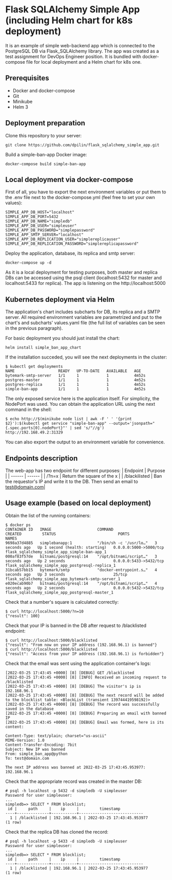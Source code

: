 # Flask SQLAlchemy Simple App (including Helm chart for k8s deployment)

It is an example of simple web-backend app which is connected to the PostgreSQL DB via Flask_SQLAlchemy library. The app was created as a test assignment for DevOps Engineer position.
It is bundled with docker-compose file for local deployment and a Helm chart for k8s one.

## Prerequisites 

- Docker and docker-compose
- Git
- Minikube
- Helm 3

## Deployment preparation

Clone this repository to your server:
```
git clone https://github.com/dpilin/flask_sqlalchemy_simple_app.git
```

Build a simple-ban-app Docker image:
```
docker-compose build simple-ban-app
```

## Local deployment via docker-compose

First of all, you have to export the next environment variables or put them to the .env file next to the docker-compose.yml (feel free to set your own values):
```
SIMPLE_APP_DB_HOST="localhost"
SIMPLE_APP_DB_PORT=5432
SIMPLE_APP_DB_NAME="simpledb"
SIMPLE_APP_DB_USER="simpleuser"
SIMPLE_APP_DB_PASSWORD="simplepassword"
SIMPLE_APP_SMTP_SERVER="localhost"
SIMPLE_APP_DB_REPLICATION_USER="simplereplicauser"
SIMPLE_APP_DB_REPLICATION_PASSWORD="simplereplicapassword"
```

Deploy the application, database, its replica and smtp server:
```
docker-compose up -d
```

As it is a local deployment for testing purposes, both master and replica DBs can be accessed using the psql client (localhost:5432 for master and localhost:5433 for replica). The app is listening on the http://localhost:5000 

## Kubernetes deployment via Helm

The application's chart includes subcharts for DB, its replica and a SMTP server. All required environment variables are parametrized and put to the chart's and subcharts' values.yaml file (the full list of variables can be seen in the previous paragraph). 

For basic deployment you should just install the chart:

```
helm install simple_ban_app_chart
```

If the installation succeded, you will see the next deployments in the cluster:
```
$ kubectl get deployments
NAME                   READY   UP-TO-DATE   AVAILABLE   AGE
bytemark-smtp-server   1/1     1            1           4m52s
postgres-master        1/1     1            1           4m52s
postgres-replica       1/1     1            1           4m52s
simple-ban-app         1/1     1            1           4m52s
```

The only exposed service here is the application itself. For simplicity, the NodePort was used. You can obtain the application URL using the next command in the shell:
```
$ echo http://$(minikube node list | awk -F ' ' '{print $2}'):$(kubectl get service "simple-ban-app" --output='jsonpath="{.spec.ports[0].nodePort}"' | sed 's/"//g')
http://192.168.49.2:31329
```
You can also export the output to an environment variable for convenience.

## Endpoints description 

The web-app has two endpoint for different purposes:
| Endpoint | Purpose |
| ------ | ------ |
| /?n=x | Return the square of the x |
| /blackilisted | Ban the requestor's IP and write it to the DB. Then send an email to test@domain.com|

## Usage example (based on local deployment)

Obtain the list of the running containers:
```
$ docker ps
CONTAINER ID   IMAGE                    COMMAND                  CREATED         STATUS                           PORTS                                                                                                                                  NAMES
9698a37d4885   simplebanapp:1           "/bin/sh -c '/usr/lo…"   3 seconds ago   Up 1 second (health: starting)   0.0.0.0:5000->5000/tcp                                                                                                                 flask_sqlalchemy_simple_app_simple-ban-app_1
000af83f57de   bitnami/postgresql:14    "/opt/bitnami/script…"   3 seconds ago   Up 2 seconds                     0.0.0.0:5433->5432/tcp                                                                                                                 flask_sqlalchemy_simple_app_postgresql-replica_1
31bcab57bb15   bytemark/smtp            "docker-entrypoint.s…"   4 seconds ago   Up 3 seconds                     25/tcp                                                                                                                                 flask_sqlalchemy_simple_app_bytemark-smtp-server_1
e020ecab90b7   bitnami/postgresql:14    "/opt/bitnami/script…"   4 seconds ago   Up 2 seconds                     0.0.0.0:5432->5432/tcp                                                                                                                 flask_sqlalchemy_simple_app_postgresql-master_1
```

Check that a number's square is calculated correctly:
```
$ curl http://localhost:5000/?n=10
{"result": 100}
```

Check that your IP is banned in the DB after request to /blacklisted endpoint:
```
$ curl http://localhost:5000/blacklisted
{"result": "From now on your IP address (192.168.96.1) is banned"}
$ curl http://localhost:5000/blacklisted
{"result": "Access from your IP address (192.168.96.1) is forbidden"}
```

Check that the email was sent using the application container's logs: 
```
[2022-03-25 17:43:45 +0000] [8] [DEBUG] GET /blacklisted
[2022-03-25 17:43:45 +0000] [8] [INFO] Received an incoming request to /blacklisted
[2022-03-25 17:43:45 +0000] [8] [DEBUG] The visitor's ip is 192.168.96.1
[2022-03-25 17:43:45 +0000] [8] [DEBUG] The next record will be added to the blocklist table: <BlockList (transient 139744419598192)>
[2022-03-25 17:43:45 +0000] [8] [DEBUG] The record was successfully saved in the database
[2022-03-25 17:43:45 +0000] [8] [DEBUG] Preparing an email with banned IP
[2022-03-25 17:43:45 +0000] [8] [DEBUG] Email was formed, here is its content:

Content-Type: text/plain; charset="us-ascii"
MIME-Version: 1.0
Content-Transfer-Encoding: 7bit
Subject: New IP was banned
From: simple_ban_app@python
To: test@domain.com

The next IP address was banned at 2022-03-25 17:43:45.953977: 192.168.96.1
```

Check that the appropriate record was created in the master DB:
```
# psql -h localhost -p 5432 -d simpledb -U simpleuser
Password for user simpleuser:
...
simpledb=> SELECT * FROM blocklist;
 id |     path     |    ip     |         timestamp          
----+--------------+-----------+----------------------------
  1 | /blacklisted | 192.168.96.1 | 2022-03-25 17:43:45.953977
(1 row)
```
Check that the replica DB has cloned the record:
```
# psql -h localhost -p 5433 -d simpledb -U simpleuser
Password for user simpleuser:
...
simpledb=> SELECT * FROM blocklist;
 id |     path     |    ip     |         timestamp          
----+--------------+-----------+----------------------------
  1 | /blacklisted | 192.168.96.1 | 2022-03-25 17:43:45.953977
(1 row)
```